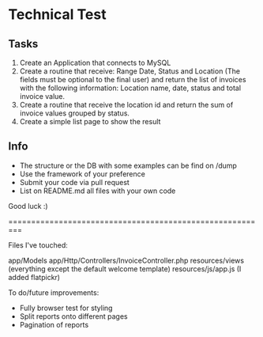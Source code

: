 # Technical Test

## Tasks
1. Create an Application that connects to MySQL
2. Create a routine that receive: Range Date, Status and Location (The fields must be optional to the final user) and return the list of invoices with the following information: Location name, date, status and total invoice value.
3. Create a routine that receive the location id and return the sum of invoice values grouped by status.
4. Create a simple list page to show the result

## Info
- The structure or the DB with some examples can be find on /dump
- Use the framework of your preference
- Submit your code via pull request
- List on README.md all files with your own code

Good luck :)

=========================================================

Files I've touched:

app/Models
app/Http/Controllers/InvoiceController.php
resources/views (everything except the default welcome template)
resources/js/app.js (I added flatpickr)

To do/future improvements:

- Fully browser test for styling
- Split reports onto different pages
- Pagination of reports
